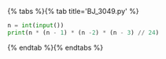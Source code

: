 {% tabs %}{% tab title='BJ_3049.py' %}

```py
n = int(input())
print(n * (n - 1) * (n -2) * (n - 3) // 24)
```

{% endtab %}{% endtabs %}
